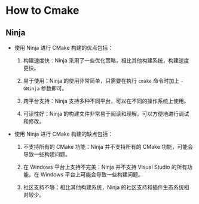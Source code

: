 # How to Cmake

## Ninja

- 使用 Ninja 进行 CMake 构建的优点包括：

    1. 构建速度快：Ninja 采用了一些优化策略，相比其他构建系统，构建速度更快。

    2. 易于使用：Ninja 的使用非常简单，只需要在执行 `cmake` 命令时加上 `-GNinja` 参数即可。

    3. 跨平台支持：Ninja 支持多种不同平台，可以在不同的操作系统上使用。

    4. 可读性好：Ninja 的构建文件非常易于阅读和理解，可以方便地进行调试和修改。

- 使用 Ninja 进行 CMake 构建的缺点包括：

    1. 不支持所有的 CMake 功能：Ninja 并不支持所有的 CMake 功能，可能会导致一些构建问题。

    2. 在 Windows 平台上支持不完美：Ninja 并不支持 Visual Studio 的所有功能，在 Windows 平台上可能会导致一些构建问题。

    3. 社区支持不够：相比其他构建系统，Ninja 的社区支持和插件生态系统相对较少。

